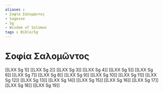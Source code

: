 ```yaml
---
aliases : 
- Σοφία Σαλoμῶντος
- Sagesse
- Sg
- Wisdom of Solomon
tags : Bible/Sg
---
```


# Σοφία Σαλoμῶντος

[[LXX Sg 1]]
[[LXX Sg 2]]
[[LXX Sg 3]]
[[LXX Sg 4]]
[[LXX Sg 5]]
[[LXX Sg 6]]
[[LXX Sg 7]]
[[LXX Sg 8]]
[[LXX Sg 9]]
[[LXX Sg 10]]
[[LXX Sg 11]]
[[LXX Sg 12]]
[[LXX Sg 13]]
[[LXX Sg 14]]
[[LXX Sg 15]]
[[LXX Sg 16]]
[[LXX Sg 17]]
[[LXX Sg 18]]
[[LXX Sg 19]]
